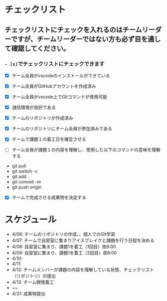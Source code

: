 # チェックリスト
## チェックリストにチェックを入れるのはチームリーダーですが、チームリーダーではない方も必ず目を通して確認してください。

### ```- [x]```でチェックリストにチェックできます 

- [x] チーム全員がvscodeのインストールができている
- [x] チーム全員がGitHubアカウントを作成済み
- [x] チーム全員がvscode上でGitコマンドが使用可能
- [x] 通信環境が良好である
- [x] チームのリポジトリが作成済み
- [x] チームのリポジトリにチーム全員が参加済みである
- [x] チームで課題１の着工日を確定させる


- [ ] チーム全員が課題１の内容を理解し、使用した以下のコマンドの意味を理解する
- git pull
- git switch -c 
- git add .
- git commit -m
- git push origin 
- [x] チームで完成させる成果物を決定する


# スケジュール
- 4/06: チームのリポジトリの作成、、個人でのGit学習
- 4/07: チームで自習室に集まりアイスブレイクと課題を行う日程を決める
- 4/08: 自習室に集まり、課題1を着工（1回目）夜8:00
- 4/09: 自習室に集まり、課題1を着工（2回目）夜8:00
- 4/10: 
- 4/11: 
- 4/12: チームメンバーが課題の内容を理解している状態、チェックリスト（リポジトリ）の提出
- 4/13: チーム開発着工
- ~~
- 4/21: 成果物提出